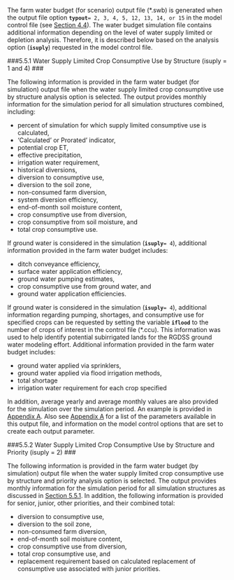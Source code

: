 The farm water budget (for scenario) output file (\*.swb) is generated when the output file option 
**`typout`**`= 2, 3, 4, 5, 12, 13, 14, or 15` in the model control file (see [Section 4.4](../InputDescription/44.md)). 
The water budget simulation file contains additional information depending on the level of water 
supply limited or depletion analysis.  Therefore, it is described below based on the analysis option 
(**`isuply`**) requested in the model control file.

###5.5.1 Water Supply Limited Crop Consumptive Use by Structure (isuply = 1 and 4) ###

The following information is provided in the farm water budget (for simulation) output file when the 
water supply limited crop consumptive use by structure analysis option is selected.  The output provides 
monthly information for the simulation period for all simulation structures combined, including:

* percent of simulation for which supply limited consumptive use is calculated, 
* ‘Calculated’ or Prorated’ indicator, 
* potential crop ET, 
* effective precipitation, 
* irrigation water requirement, 
* historical diversions, 
* diversion to consumptive use, 
* diversion to the soil zone, 
* non-consumed farm diversion, 
* system diversion efficiency, 
* end-of-month soil moisture content, 
* crop consumptive use from diversion, 
* crop consumptive from soil moisture, and 
* total crop consumptive use. 

If ground water is considered in the simulation (**`isuply`**`= 4`), additional information provided in the 
farm water budget includes: 

* ditch conveyance efficiency, 
* surface water application efficiency,
* ground water pumping estimates, 
* crop consumptive use from ground water, and 
* ground water application efficiencies.

If ground water is considered in the simulation (**`isuply`**`= 4`), additional information regarding pumping, 
shortages, and consumptive use for specified crops can be requested by setting the variable **`iflood`** to the 
number of crops of interest in the control file (\*.ccu). This information was used to help identify potential 
subirrigated lands for the RGDSS ground water modeling effort. Additional information provided in the farm 
water budget includes: 

* ground water applied via sprinklers, 
* ground water applied via flood irrigation methods, 
* total shortage 
* irrigation water requirement for each crop specified

In addition, average yearly and average monthly values are also provided for the simulation over the 
simulation period.  An example is provided in [Appendix A](../AppendixA/A1.md).  Also see [Appendix A](../AppendixA/A1.md) for a list of the 
parameters available in this output file, and information on the model control options that are set 
to create each output parameter. 

###5.5.2 Water Supply Limited Crop Consumptive Use by Structure and Priority (isuply = 2) ###

The following information is provided in the farm water budget (by simulation) output file when the water 
supply limited crop consumptive use by structure and priority analysis option is selected.  The output 
provides monthly information for the simulation period for all simulation structures as discussed in 
[Section 5.5.1](#551-water-supply-limited-crop-consumptive-use-by-structure-isuply-1-and-4).  In addition, the following information is provided for senior, junior, other priorities, 
and their combined total: 

* diversion to consumptive use, 
* diversion to the soil zone,  
* non-consumed farm diversion, 
* end-of-month soil moisture content, 
* crop consumptive use from diversion,
* total crop consumptive use, and 
* replacement requirement based on calculated replacement of consumptive use associated with junior priorities. 